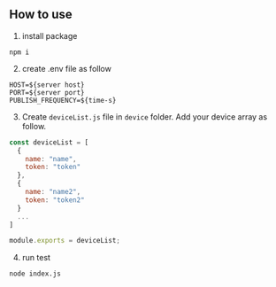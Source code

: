 ## How to use

1. install package
```
npm i
```

2. create .env file as follow
```
HOST=${server host}
PORT=${server port}
PUBLISH_FREQUENCY=${time-s}
```

3. Create `deviceList.js` file in `device` folder. Add your device array as follow.
```js
const deviceList = [
  {
    name: "name",
    token: "token"
  },
  {
    name: "name2",
    token: "token2"
  }
  ...
]

module.exports = deviceList;
```

4. run test 
```
node index.js
```